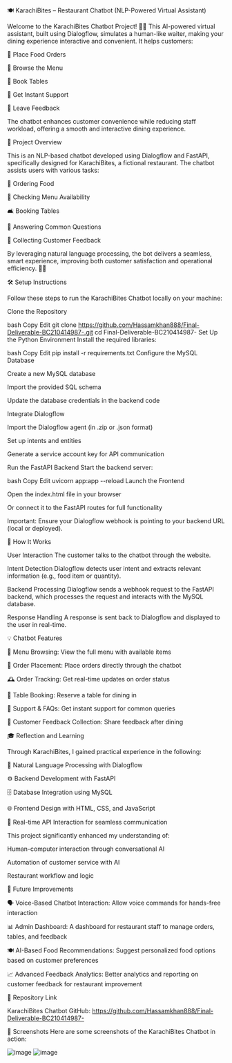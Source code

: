 🍽️ KarachiBites – Restaurant Chatbot (NLP-Powered Virtual Assistant)

Welcome to the KarachiBites Chatbot Project! 🍔✨
This AI-powered virtual assistant, built using Dialogflow, simulates a human-like waiter, making your dining experience interactive and convenient. It helps customers:

🥡 Place Food Orders

🍴 Browse the Menu

📅 Book Tables

💬 Get Instant Support

📝 Leave Feedback

The chatbot enhances customer convenience while reducing staff workload, offering a smooth and interactive dining experience.

🚀 Project Overview

This is an NLP-based chatbot developed using Dialogflow and FastAPI, specifically designed for KarachiBites, a fictional restaurant. The chatbot assists users with various tasks:

🍔 Ordering Food

📜 Checking Menu Availability

🛋️ Booking Tables

🤖 Answering Common Questions

📝 Collecting Customer Feedback

By leveraging natural language processing, the bot delivers a seamless, smart experience, improving both customer satisfaction and operational efficiency. 🧠💡

🛠️ Setup Instructions

Follow these steps to run the KarachiBites Chatbot locally on your machine:

Clone the Repository

bash
Copy
Edit
git clone https://github.com/Hassamkhan888/Final-Deliverable-BC210414987-.git
cd Final-Deliverable-BC210414987-
Set Up the Python Environment
Install the required libraries:

bash
Copy
Edit
pip install -r requirements.txt
Configure the MySQL Database

Create a new MySQL database

Import the provided SQL schema

Update the database credentials in the backend code

Integrate Dialogflow

Import the Dialogflow agent (in .zip or .json format)

Set up intents and entities

Generate a service account key for API communication

Run the FastAPI Backend
Start the backend server:

bash
Copy
Edit
uvicorn app:app --reload
Launch the Frontend

Open the index.html file in your browser

Or connect it to the FastAPI routes for full functionality

Important: Ensure your Dialogflow webhook is pointing to your backend URL (local or deployed).

🧠 How It Works

User Interaction
The customer talks to the chatbot through the website.

Intent Detection
Dialogflow detects user intent and extracts relevant information (e.g., food item or quantity).

Backend Processing
Dialogflow sends a webhook request to the FastAPI backend, which processes the request and interacts with the MySQL database.

Response Handling
A response is sent back to Dialogflow and displayed to the user in real-time.

💡 Chatbot Features

🍔 Menu Browsing: View the full menu with available items

🥡 Order Placement: Place orders directly through the chatbot

🕰️ Order Tracking: Get real-time updates on order status

📅 Table Booking: Reserve a table for dining in

🤖 Support & FAQs: Get instant support for common queries

📝 Customer Feedback Collection: Share feedback after dining

🎓 Reflection and Learning

Through KarachiBites, I gained practical experience in the following:

🤖 Natural Language Processing with Dialogflow

⚙️ Backend Development with FastAPI

🗄️ Database Integration using MySQL

🌐 Frontend Design with HTML, CSS, and JavaScript

🔄 Real-time API Interaction for seamless communication

This project significantly enhanced my understanding of:

Human-computer interaction through conversational AI

Automation of customer service with AI

Restaurant workflow and logic

🔮 Future Improvements

🗣️ Voice-Based Chatbot Interaction: Allow voice commands for hands-free interaction

📊 Admin Dashboard: A dashboard for restaurant staff to manage orders, tables, and feedback

🍽️ AI-Based Food Recommendations: Suggest personalized food options based on customer preferences

📈 Advanced Feedback Analytics: Better analytics and reporting on customer feedback for restaurant improvement

📌 Repository Link

KarachiBites Chatbot GitHub: https://github.com/Hassamkhan888/Final-Deliverable-BC210414987-

📸 Screenshots
Here are some screenshots of the KarachiBites Chatbot in action:

![image](https://github.com/user-attachments/assets/538ebfee-921c-418f-a96c-2e0b0ecb518c)
![image](https://github.com/user-attachments/assets/9852da2e-a764-4aa9-9e9f-af460b216b57)


